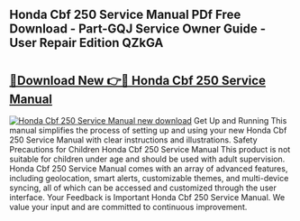 ## Honda Cbf 250 Service Manual PDf Free Download - Part-GQJ Service Owner Guide - User Repair Edition QZkGA

# <h2><a href="http://bc57965.oget.top/?id=Honda+Cbf+250+Service+Manual">🔗Download New 👉🔴 Honda Cbf 250 Service Manual</a></h2>

[![Honda Cbf 250 Service Manual new download](https://i.imgur.com/5g1atiW.png)](http://bc57965.oget.top/?id=Honda+Cbf+250+Service+Manual)
Get Up and Running This manual simplifies the process of setting up and using your new Honda Cbf 250 Service Manual with clear instructions and illustrations. Safety Precautions for Children Honda Cbf 250 Service Manual This product is not suitable for children under age and should be used with adult supervision. Honda Cbf 250 Service Manual comes with an array of advanced features, including geolocation, smart alerts, customizable themes, and multi-device syncing, all of which can be accessed and customized through the user interface. Your Feedback is Important Honda Cbf 250 Service Manual. We value your input and are committed to continuous improvement.
